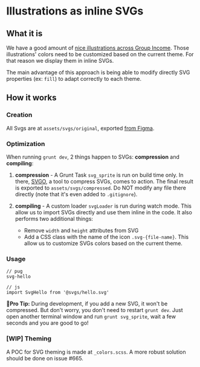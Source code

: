 # Illustrations as inline SVGs

## What it is

We have a good amount of [nice illustrations across Group Income](https://www.figma.com/file/mxGadAHfkWH6qApebQvcdN/Group-Income-2.0?node-id=1876%3A17778). Those illustrations' colors need to be customized based on the current theme. For that reason we display them in inline SVGs.

The main advantage of this approach is being able to modify directly SVG properties (ex: `fill`) to adapt correctly to each theme.

## How it works

### Creation

All Svgs are at `assets/svgs/original`, exported [from Figma](https://www.figma.com/file/mxGadAHfkWH6qApebQvcdN/Group-Income-2.0?node-id=1876%3A17778).

### Optimization

When running `grunt dev`, 2 things happen to SVGs: **compression** and **compiling**:

1. **compression** - A Grunt Task `svg_sprite` is run on build time only. In there, [SVGO](https://github.com/svg/svgo/), a tool to compress SVGs, comes to action. The final result is exported to `assets/svgs/compressed`. Do NOT modify any file there directly (note that it's even added to `.gitignore`).

2. **compiling** - A custom loader `svgLoader` is run during watch mode. This allow us to import SVGs directly and use them inline in the code. It also performs two additional things:
    - Remove `width` and `height` attributes from SVG
    - Add a CSS class with the name of the icon `.svg-{file-name}`. This allow us to customize SVGs colors based on the current theme.

### Usage

```
// pug
svg-hello

// js
import SvgHello from '@svgs/hello.svg'
```

**🎈Pro Tip:** During development, if you add a new SVG, it won't be compressed. But don't worry, you don't need to restart `grunt dev`. Just open another terminal window and run `grunt svg_sprite`, wait a few seconds and you are good to go!

### [WIP] Theming

A POC for SVG theming is made at `_colors.scss`. A more robust solution should be done on issue #665.
